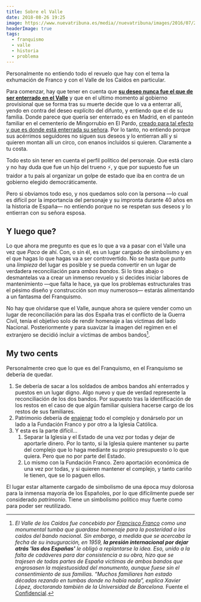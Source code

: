 ```yaml
---
title: Sobre el Valle
date: 2018-08-26 19:25
image: https://www.nuevatribuna.es/media//nuevatribuna/images/2016/07/27//2016072717050325190.jpg
headerImage: true
tags: 
  - franquismo
  - valle
  - historia 
  - problema
---
```


Personalmente no entiendo todo el revuelo que hay con el tema la exhumación de Franco y con el Valle de los Caídos en particular. 

Para comenzar, hay que tener en cuenta que **[su deseo nunca fue el que de ser enterrado en el Valle](https://www.elconfidencial.com/cultura/2017-03-02/franco-valle-de-los-caidos-entierro-tumba_1341378/)** y que en el ultimo momento al gobierno provisional que se forma tras su muerte decide que lo va a enterrar allí, yendo en contra del deseo explícito del difunto, y entiendo que el de su familia. Donde parece que quería ser enterrado es en Madrid, en el panteón familiar en el cementerio de Mingorrubio en El Pardo, [creado para tal efecto y que es donde está enterrada su señora](https://www.lavanguardia.com/politica/20180826/451460336852/franco-tumba-el-pardo-austera.html). Por lo tanto, no entiendo porque sus acérrimos seguidores no siguen sus deseos y lo entierran allí y si quieren montan allí un circo, con enanos incluidos si quieren. Claramente a tu costa. 

Todo esto sin tener en cuenta el perfil político del personaje. Que está claro y no hay duda que fue un hijo del trueno :zap:, y que por supuesto fue un traidor a tu país al organizar un golpe de estado que iba en contra de un gobierno elegido democráticamente. 

Pero si obviamos todo eso, y nos quedamos solo con la persona —lo cual es difícil por la importancia del personaje y su impronta durante 40 años en la historia de España— no entiendo porque no se respetan sus deseos y lo entierran con su señora esposa. 

## Y luego que?

Lo que ahora me pregunto es que es lo que a va a pasar con el Valle una vez que *Paco* de ahí. Con, o sin él, es un lugar cargado de simbolismo y en el que hagas lo que hagas va a ser controvertido. No se hasta que punto una *limpieza* del lugar es posible y se pueda convertir en un lugar de verdadera reconciliación para *ambos bandos*. Si lo tiras abajo o desmantelas va a crear un inmenso revuelo y si decides iniciar labores de mantenimiento —que falta le hace, ya que los problemas estructurales tras el pésimo diseño y construcción son muy numerosos— estarás alimentando a un fantasma del Franquismo. 

No hay que olvidarse que el Valle, aunque ahora se quiere vender como un lugar de reconciliación para las dos España tras el conflicto de la Guerra Civil, tenía el objetivo solo de rendir homenaje a las víctimas del lado Nacional. Posteriormente y para suavizar la imagen del regimen en el extranjero se decidió incluir a víctimas de ambos bandos[^1]. 

## My two cents

Personalmente creo que lo que es del Franquismo, en el Franquismo se debería de quedar. 

1. Se debería de sacar a los soldados de ambos bandos ahí enterrados y puestos en un lugar digno. Algo nuevo y que de verdad represente la reconciliación de los dos bandos. Por supuesto tras la identificación de los restos en el caso de que algún familiar quisiera hacerse cargo de los restos de sus familiares. 
2. Patrimonio debería de [enajenar](https://es.wikipedia.org/wiki/Enajenación_(derecho)) todo el complejo y donárselo por un lado a la Fundación Franco y por otro a la Iglesia Católica. 
3. Y esta es la parte difícil... 
   1. Separar la Iglesia y el Estado de una vez por todas y dejar de aportarle dinero. Por lo tanto, si la Iglesia quiere mantener su parte del complejo que lo haga mediante su propio presupuesto o lo que quiera. Pero que no por parte del Estado. 
   2. Lo mismo con la Fundación Franco. Zero aportación económica de una vez por todas, y si quieren mantener el complejo, y tanto cariño le tienen, que se lo paguen ellos. 

El lugar estar altamente cargado de simbolismo de una época muy dolorosa para la inmensa mayoría de los Españoles, por lo que difícilmente puede ser considerado *patrimonio*. Tiene un simbolismo politico muy fuerte como para poder ser reutilizado. 







[^1]: *El Valle de los Caídos fue concebido por [Francisco Franco](https://www.elconfidencial.com/espana/2017-12-29/francisco-franco-familia-carmen-arbol-genealogico-franquismo_1499360/) como una monumental tumba que guardase homenaje para la posteridad a los caídos del bando nacional. Sin embargo, a medida que se acercaba la fecha de su inauguración, en 1959, **la presión internacional por dejar atrás 'las dos Españas'** le obligó a replantarse la idea. Eso, unido a la falta de cadáveres para dar consistencia a su obra, hizo que se trajesen de todas partes de España víctimas de ambos bandos que engrosasen la majestuosidad del monumento, aunque fuese sin el consentimiento de sus familias. “Muchos familiares han estado décadas rezando en tumbas donde no había nada”, explica Xavier López, doctorando también de la Universidad de Barcelona.* Fuente el [Confidencial](https://www.elconfidencial.com/espana/2018-04-24/valle-caidos-muertos-34-000lista_1554124/). 